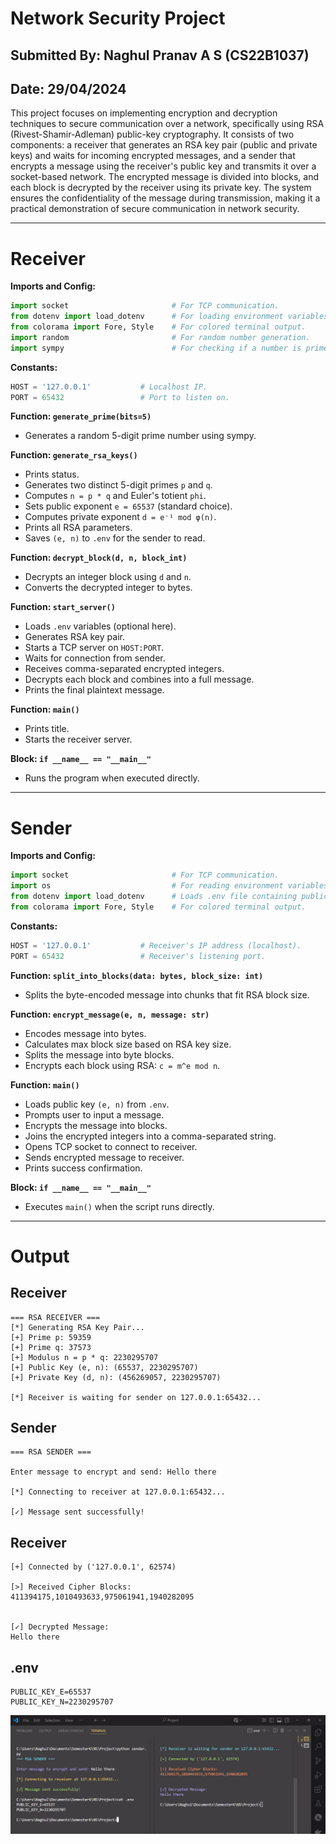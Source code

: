 # Network Security Project
## Submitted By: Naghul Pranav A S (CS22B1037)
## Date: 29/04/2024

This project focuses on implementing encryption and decryption techniques to secure communication over a network, specifically using RSA (Rivest-Shamir-Adleman) public-key cryptography. It consists of two components: a receiver that generates an RSA key pair (public and private keys) and waits for incoming encrypted messages, and a sender that encrypts a message using the receiver's public key and transmits it over a socket-based network. The encrypted message is divided into blocks, and each block is decrypted by the receiver using its private key. The system ensures the confidentiality of the message during transmission, making it a practical demonstration of secure communication in network security.

---

# Receiver

**Imports and Config:**
```python
import socket                       # For TCP communication.
from dotenv import load_dotenv      # For loading environment variables.
from colorama import Fore, Style    # For colored terminal output.
import random                       # For random number generation.
import sympy                        # For checking if a number is prime.
```

**Constants:**
```python
HOST = '127.0.0.1'           # Localhost IP.
PORT = 65432                 # Port to listen on.
```

**Function: `generate_prime(bits=5)`**
- Generates a random 5-digit prime number using sympy.

**Function: `generate_rsa_keys()`**
- Prints status.
- Generates two distinct 5-digit primes `p` and `q`.
- Computes `n = p * q` and Euler's totient `phi`.
- Sets public exponent `e = 65537` (standard choice).
- Computes private exponent `d = e⁻¹ mod φ(n)`.
- Prints all RSA parameters.
- Saves `(e, n)` to `.env` for the sender to read.

**Function: `decrypt_block(d, n, block_int)`**
- Decrypts an integer block using `d` and `n`.
- Converts the decrypted integer to bytes.

**Function: `start_server()`**
- Loads `.env` variables (optional here).
- Generates RSA key pair.
- Starts a TCP server on `HOST:PORT`.
- Waits for connection from sender.
- Receives comma-separated encrypted integers.
- Decrypts each block and combines into a full message.
- Prints the final plaintext message.

**Function: `main()`**
- Prints title.
- Starts the receiver server.

**Block: `if __name__ == "__main__"`**
- Runs the program when executed directly.

---

# Sender

**Imports and Config:**
```python
import socket                       # For TCP communication.
import os                           # For reading environment variables.
from dotenv import load_dotenv      # Loads .env file containing public key.
from colorama import Fore, Style    # For colored terminal output.
```

**Constants:**
```python
HOST = '127.0.0.1'           # Receiver's IP address (localhost).
PORT = 65432                 # Receiver's listening port.
```

**Function: `split_into_blocks(data: bytes, block_size: int)`**
- Splits the byte-encoded message into chunks that fit RSA block size.

**Function: `encrypt_message(e, n, message: str)`**
- Encodes message into bytes.
- Calculates max block size based on RSA key size.
- Splits the message into byte blocks.
- Encrypts each block using RSA: `c = m^e mod n`.

**Function: `main()`**
- Loads public key `(e, n)` from `.env`.
- Prompts user to input a message.
- Encrypts the message into blocks.
- Joins the encrypted integers into a comma-separated string.
- Opens TCP socket to connect to receiver.
- Sends encrypted message to receiver.
- Prints success confirmation.

**Block: `if __name__ == "__main__"`**
- Executes `main()` when the script runs directly.

---

# Output

## Receiver
```
=== RSA RECEIVER ===
[*] Generating RSA Key Pair...
[+] Prime p: 59359
[+] Prime q: 37573
[+] Modulus n = p * q: 2230295707
[+] Public Key (e, n): (65537, 2230295707)
[+] Private Key (d, n): (456269057, 2230295707)

[*] Receiver is waiting for sender on 127.0.0.1:65432...
```

## Sender
```
=== RSA SENDER ===

Enter message to encrypt and send: Hello there

[*] Connecting to receiver at 127.0.0.1:65432...

[✓] Message sent successfully!
```

## Receiver
```
[+] Connected by ('127.0.0.1', 62574)

[>] Received Cipher Blocks:
411394175,1010493633,975061941,1940282095


[✓] Decrypted Message:
Hello there
```

## .env
```
PUBLIC_KEY_E=65537
PUBLIC_KEY_N=2230295707
```

![Output Image](./output.png)